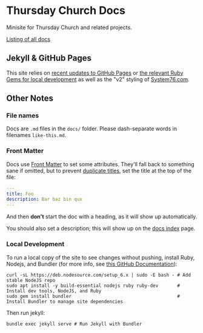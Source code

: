 # Thursday Church Docs

Minisite for Thursday Church and related projects.

[Listing of all docs](/docs)


## Jekyll & GitHub Pages

This site relies on [recent updates to GitHub Pages](https://github.com/blog/2289-publishing-with-github-pages-now-as-easy-as-1-2-3)
or [the relevant Ruby Gems for local development](https://help.github.com/articles/setting-up-your-github-pages-site-locally-with-jekyll/#step-2-install-jekyll-using-bundler)
as well as the "v2" styling of [System76.com](https://system76.com).


## Other Notes

### File names

Docs are `.md` files in the `docs/` folder. Please dash-separate words in filenames `like-this.md`.


### Front Matter

Docs use [Front Matter](https://jekyllrb.com/docs/frontmatter/) to set some attributes. They'll fall back to something sane if omitted, but to prevent [duplicate titles](https://github.com/system76/pop-docs/issues/5), set the title at the top of the file:

```yaml
---
title: Foo
description: Bar baz bin qux
---
```

And then **don't** start the doc with a heading, as it will show up automatically. 

You should also set a description; this will show up on the [docs index](/docs/) page.


### Local Development

To run a local copy of the site to see changes without pushing, install Ruby, Nodejs, and Bundler (for more info, see [this GitHub Documentation](https://help.github.com/articles/setting-up-your-github-pages-site-locally-with-jekyll/)):

```shell
curl -sL https://deb.nodesource.com/setup_6.x | sudo -E bash - # Add stable NodeJS repo
sudo apt install -y build-essential nodejs ruby ruby-dev       # Install dev tools, NodeJS, and Ruby
sudo gem install bundler                                       # Install Bundler to manage site dependencies
```

Then run jekyll:

```shell
bundle exec jekyll serve # Run Jekyll with Bundler
```
